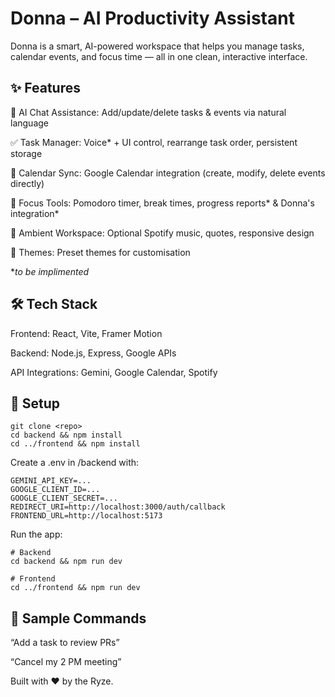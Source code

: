 # Donna – AI Productivity Assistant
Donna is a smart, AI-powered workspace that helps you manage tasks, calendar events, and focus time — all in one clean, interactive interface.

## ✨ Features
🤖 AI Chat Assistance: Add/update/delete tasks & events via natural language

✅ Task Manager: Voice* + UI control, rearrange task order, persistent storage

📅 Calendar Sync: Google Calendar integration (create, modify, delete events directly)

🎯 Focus Tools: Pomodoro timer, break times, progress reports* & Donna's integration*

🎵 Ambient Workspace: Optional Spotify music, quotes, responsive design

🌈 Themes: Preset themes for customisation

*_to be implimented_

## 🛠 Tech Stack
Frontend: React, Vite, Framer Motion

Backend: Node.js, Express, Google APIs

API Integrations: Gemini, Google Calendar, Spotify

## 🚀 Setup
```
git clone <repo>
cd backend && npm install
cd ../frontend && npm install
```

Create a .env in /backend with:
```
GEMINI_API_KEY=...
GOOGLE_CLIENT_ID=...
GOOGLE_CLIENT_SECRET=...
REDIRECT_URI=http://localhost:3000/auth/callback
FRONTEND_URL=http://localhost:5173
```
Run the app:
```
# Backend
cd backend && npm run dev

# Frontend
cd ../frontend && npm run dev
```

## 💬 Sample Commands
“Add a task to review PRs”

“Cancel my 2 PM meeting”

Built with ❤️ by the Ryze.
